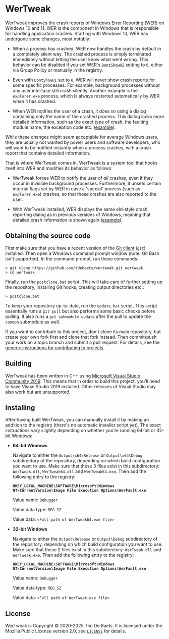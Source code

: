 WerTweak
========

WerTweak improves the crash reports of Windows Error Reporting (WER) on Windows 10 and 11. WER is the component in Windows that is responsible for handling application crashes. Starting with Windows 10, WER has undergone some changes, most notably:

- When a process has crashed, WER now handles the crash by default in a completely silent way. The crashed process is simply terminated immediately without letting the user know what went wrong. This behavior can be disabled if you set WER's [`DontShowUI`](https://docs.microsoft.com/en-us/windows/win32/wer/wer-settings#DontShowUI) setting to `0`, either via Group Policy or manually in the registry.

- Even with `DontShowUI` set to `0`, WER will never show crash reports for some specific processes. For example, background processes without any user interface still crash silently. Another example is the `explorer.exe` process, which is always restarted automatically by WER when it has crashed.

- When WER notifies the user of a crash, it does so using a dialog containing only the name of the crashed process. This dialog lacks more detailed information, such as the exact type of crash, the faulting module name, the exception code etc. ([example](Images/crashreport-before.png?raw=true)).

While these changes might seem acceptable for average Windows users, they are usually not wanted by power users and software developers, who will want to be notified instantly when a process crashes, with a crash report that contains detailed information.

That is where WerTweak comes in. WerTweak is a system tool that hooks itself into WER and modifies its behavior as follows:

- WerTweak forces WER to notify the user of *all* crashes, even if they occur in invisible background processes. Furthermore, it unsets certain internal flags set by WER in case a 'special' process (such as `explorer.exe`) crashes, so that these crashes are also reported to the user.

- With WerTweak installed, WER displays the same old-style crash reporting dialog as in previous versions of Windows, meaning that detailed crash information is shown again ([example](Images/crashreport-after.png?raw=true)).

Obtaining the source code
-------------------------

First make sure that you have a recent version of the [Git client](https://git-scm.com/) (`git`) installed. Then open a Windows command prompt window (note: Git Bash isn't supported). In the command prompt, run these commands:
```
> git clone https://github.com/tdebaets/wertweak.git wertweak
> cd wertweak
```

Finally, run the `postclone.bat` script. This will take care of further setting up the repository, installing Git hooks, creating output directories etc.:
```
> postclone.bat
```

To keep your repository up-to-date, run the `update.bat` script. This script essentially runs a `git pull` but also performs some basic checks before pulling. It also runs a `git submodule update` after the pull to update the `common` submodule as well.

If you want to contribute to this project, don't clone its main repository, but create your own fork first and clone that fork instead. Then commit/push your work on a topic branch and submit a pull request. For details, see the [generic instructions for contributing to projects](https://github.com/tdebaets/common/blob/master/CONTRIBUTING.md).

Building
--------

WerTweak has been written in C++ using [Microsoft Visual Studio Community 2019](https://visualstudio.microsoft.com/vs/). This means that in order to build this project, you'll need to have Visual Studio 2019 installed. Other releases of Visual Studio may also work but are unsupported.

Installing
----------

After having built WerTweak, you can manually install it by making an addition to the registry (there's no automatic installer script yet). The exact instructions vary slightly depending on whether you’re running 64-bit or 32-bit Windows:

- **64-bit Windows**

  Navigate to either the `Output\x64\Release` or `Output\x64\Debug` subdirectory of the repository, depending on which build configuration you want to use. Make sure that these 3 files exist in this subdirectory: `WerTweak.dll`, `WerTweak64.dll` and `WerTweak64.exe`. Then add the following entry to the registry:
  
  **`HKEY_LOCAL_MACHINE\SOFTWARE\Microsoft\Windows NT\CurrentVersion\Image File Execution Options\WerFault.exe`**
  
  Value name: `Debugger`
  
  Value data type: `REG_SZ`
  
  Value data: `<Full path of WerTweak64.exe file>`

- **32-bit Windows**

  Navigate to either the `Output\Release` or `Output\Debug` subdirectory of the repository, depending on which build configuration you want to use. Make sure that these 2 files exist in this subdirectory: `WerTweak.dll` and `WerTweak.exe`. Then add the following entry to the registry:
  
  **`HKEY_LOCAL_MACHINE\SOFTWARE\Microsoft\Windows NT\CurrentVersion\Image File Execution Options\WerFault.exe`**
  
  Value name: `Debugger`
  
  Value data type: `REG_SZ`
  
  Value data: `<Full path of WerTweak.exe file>`

License
-------

WerTweak is Copyright © 2020-2025 Tim De Baets. It is licensed under the Mozilla Public License version 2.0, see [`LICENSE`](LICENSE) for details.
